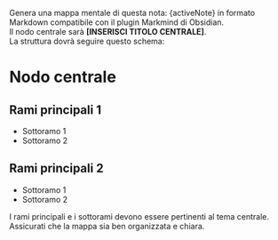 Genera una mappa mentale di questa nota: {activeNote} in formato Markdown compatibile con il plugin Markmind di Obsidian.  
Il nodo centrale sarà **[INSERISCI TITOLO CENTRALE]**.  
La struttura dovrà seguire questo schema:

# Nodo centrale

## Rami principali 1

- Sottoramo 1
- Sottoramo 2

## Rami principali 2

- Sottoramo 1
- Sottoramo 2

I rami principali e i sottorami devono essere pertinenti al tema centrale. Assicurati che la mappa sia ben organizzata e chiara.
